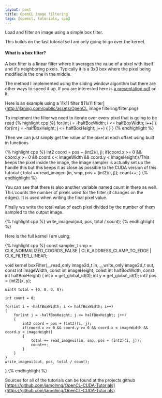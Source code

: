 ```yaml
---
layout: post
title: OpenCL image filtering
tags: [opencl, tutorials, cpp]
---
```


Load and filter an image using a simple box filter.

This builds on the last tutorial so I am only going to go over the kernel.

<h4>What is a box filter?</h4>

A box filter is a linear filter where it averages the value of a pixel with itself and it's neighboring pixels. Typically it is a 3x3 box where the pixel being modified is the one in the middle.

The method I implemented using the sliding window algorithm but there are other ways to speed it up. If you are interested here is [a presentation pdf](http://web.archive.org/web/20060718054020/http://www.acm.uiuc.edu/siggraph/workshops/wjarosz_convolution_2001.pdf) on it.

Here is an example using a 11x11 filter
![11x11 filter](http://jlaning.com/public/assets/OpenCL image filtering/filter.png)

To implement the filter we need to iterate over every pixel that is going to be read
{% highlight cpp %}
for(int i = -halfBoxWidth; i <= halfBoxWidth; i++)
{
	for(int j = -halfBoxHeight; j <= halfBoxHeight; j++)
	{
	}
}
{% endhighlight %}

Then we can just simply get the value of the pixel at each offset using built in functions

{% highlight cpp %}
int2 coord = pos + (int2)(i, j);
if(coord.x >= 0 && coord.y >= 0 && coord.x < imageWidth && coord.y < imageHeight)//This keeps the pixel inside the image, the image sampler is actually set up the handle this but this keeps it as close as possible to the CUDA version of this tutorial
{
	total += read_imageui(in, smp, pos + (int2)(i, j));
	count++;
}
{% endhighlight %}

You can see that there is also another variable named count in there as well. This counts the number of pixels used for the filter (it changes on the edges). It is used when writing the final pixel value.

Finally we write the total value of each pixel divided by the number of them sampled to the output image.

{% highlight cpp %}
write_imageui(out, pos, total / count);
{% endhighlight %}

Here is the full kernel I am using:

{% highlight cpp %}
const sampler_t smp = CLK_NORMALIZED_COORDS_FALSE | CLK_ADDRESS_CLAMP_TO_EDGE | CLK_FILTER_LINEAR;

void kernel boxFilter(__read_only image2d_t in, __write_only image2d_t out, const int imageWidth, const int imageHeight, const int halfBoxWidth, const int halfBoxHeight)
{
	int x = get_global_id(0);
	int y = get_global_id(1);
	int2 pos = (int2)(x, y);

	uint4 total = {0, 0, 0, 0};

	int count = 0;

	for(int i = -halfBoxWidth; i <= halfBoxWidth; i++)
	{
		for(int j = -halfBoxHeight; j <= halfBoxHeight; j++)
		{
			int2 coord = pos + (int2)(i, j);
			if(coord.x >= 0 && coord.y >= 0 && coord.x < imageWidth && coord.y < imageHeight)
			{
				total += read_imageui(in, smp, pos + (int2)(i, j));
				count++;
			}
		}
	}
	write_imageui(out, pos, total / count);
}
{% endhighlight %}

Sources for all of the tutorials can be found at the projects github [https://github.com/jamolnng/OpenCL-CUDA-Tutorials](https://github.com/jamolnng/OpenCL-CUDA-Tutorials)
